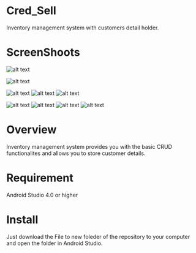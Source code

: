 # Cred_Sell

Inventory management system with customers detail holder.

# ScreenShoots

![alt text](https://github.com/Manishthapa1999/Cred_Sell/blob/master/images/1.jpg)

![alt text](https://github.com/Manishthapa1999/Cred_Sell/blob/master/images/2.jpg)

![alt text](https://github.com/Manishthapa1999/Cred_Sell/blob/master/images/3.jpg)
![alt text](https://github.com/Manishthapa1999/Cred_Sell/blob/master/images/4.jpg)
![alt text](https://github.com/Manishthapa1999/Cred_Sell/blob/master/images/5.jpg)

![alt text](https://github.com/Manishthapa1999/Cred_Sell/blob/master/images/6.jpg)
![alt text](https://github.com/Manishthapa1999/Cred_Sell/blob/master/images/7.jpg)
![alt text](https://github.com/Manishthapa1999/Cred_Sell/blob/master/images/8.jpg)
![alt text](https://github.com/Manishthapa1999/Cred_Sell/blob/master/images/9.jpg)

# Overview
Inventory management system provides you with the basic CRUD functionalites and allows you to store customer details.

# Requirement
Android Studio  4.0 or higher

# Install
Just download the File to new foleder of the repository to your computer and open the folder in Android Studio.
